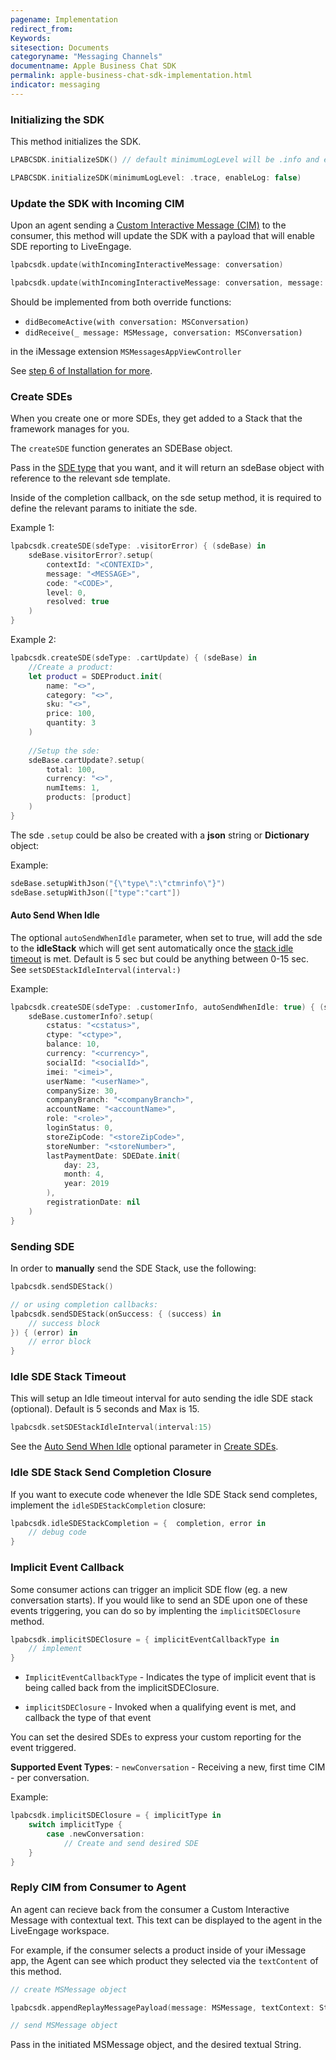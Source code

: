 ```yaml
---
pagename: Implementation
redirect_from:
Keywords:
sitesection: Documents
categoryname: "Messaging Channels"
documentname: Apple Business Chat SDK
permalink: apple-business-chat-sdk-implementation.html
indicator: messaging
---
```


### Initializing the SDK

This method initializes the SDK. 

```swift
LPABCSDK.initializeSDK() // default minimumLogLevel will be .info and enableLog will be true

LPABCSDK.initializeSDK(minimumLogLevel: .trace, enableLog: false)
```

### Update the SDK with Incoming CIM 

Upon an agent sending a [Custom Interactive Message (CIM)](apple-business-chat-templates-custom-interactive-message-template.html) to the consumer, this method will update the SDK with a payload that will enable SDE reporting to LiveEngage.

```swift
lpabcsdk.update(withIncomingInteractiveMessage: conversation)

lpabcsdk.update(withIncomingInteractiveMessage: conversation, message: message)

```

Should be implemented from both override functions:
- `didBecomeActive(with conversation: MSConversation)`
- `didReceive(_ message: MSMessage, conversation: MSConversation)`

in the iMessage extension `MSMessagesAppViewController`

See [step 6 of Installation for more](apple-business-chat-sdk-installation.html#sdk-installation-in-xcode).

### Create SDEs

When you create one or more SDEs, they get added to a Stack that the framework manages for you.

The `createSDE` function generates an SDEBase object.

Pass in the [SDE type](engagement-attributes-types-of-engagement-attributes.html) that you want, and it will return an sdeBase object with reference to the relevant sde template.

Inside of the completion callback, on the sde setup method, it is required to define the relevant params to initiate the sde.

Example 1: 

```swift
lpabcsdk.createSDE(sdeType: .visitorError) { (sdeBase) in
    sdeBase.visitorError?.setup(
        contextId: "<CONTEXID>",
        message: "<MESSAGE>",
        code: "<CODE>",
        level: 0,
        resolved: true
    )
}
```

Example 2:

```swift
lpabcsdk.createSDE(sdeType: .cartUpdate) { (sdeBase) in
    //Create a product:
    let product = SDEProduct.init(
        name: "<>", 
        category: "<>", 
        sku: "<>", 
        price: 100, 
        quantity: 3
    )
    
    //Setup the sde:
    sdeBase.cartUpdate?.setup(
        total: 100, 
        currency: "<>", 
        numItems: 1, 
        products: [product]
    )
}
```

The sde `.setup` could be also be created with a **json** string or **Dictionary** object:
	  
Example:

```swift
sdeBase.setupWithJson("{\"type\":\"ctmrinfo\"}")
sdeBase.setupWithJson(["type":"cart"])
```

#### Auto Send When Idle

The optional `autoSendWhenIdle` parameter, when set to true, will add the sde to the **idleStack** which will get sent automatically once the [stack idle timeout](#Idle-SDE-Stack-Timeout) is met. Default is 5 sec but could be anything between 0-15 sec. See `setSDEStackIdleInterval(interval:)`

Example:

```swift
lpabcsdk.createSDE(sdeType: .customerInfo, autoSendWhenIdle: true) { (sdeBase) in
    sdeBase.customerInfo?.setup(
        cstatus: "<cstatus>",
        ctype: "<ctype>",
        balance: 10,
        currency: "<currency>",
        socialId: "<socialId>",
        imei: "<imei>",
        userName: "<userName>",
        companySize: 30,
        companyBranch: "<companyBranch>",
        accountName: "<accountName>",
        role: "<role>",
        loginStatus: 0,
        storeZipCode: "<storeZipCode>",
        storeNumber: "<storeNumber>",
        lastPaymentDate: SDEDate.init(
            day: 23, 
            month: 4, 	
            year: 2019
        ),
        registrationDate: nil
    )
}
```

### Sending SDE

In order to **manually** send the SDE Stack, use the following:

```swift
lpabcsdk.sendSDEStack()

// or using completion callbacks:
lpabcsdk.sendSDEStack(onSuccess: { (success) in
    // success block
}) { (error) in
    // error block
}
```

### Idle SDE Stack Timeout

This will setup an Idle timeout interval for auto sending the idle SDE stack (optional). Default is 5 seconds and Max is 15.

```swift
lpabcsdk.setSDEStackIdleInterval(interval:15)
```

See the [Auto Send When Idle](#Auto-Send-When-Idle) optional parameter in [Create SDEs](#create-sdes).

### Idle SDE Stack Send Completion Closure

If you want to execute code whenever the Idle SDE Stack send completes, implement the `idleSDEStackCompletion` closure:

```swift
lpabcsdk.idleSDEStackCompletion = {  completion, error in
    // debug code
}

```

### Implicit Event Callback

Some consumer actions can trigger an implicit SDE flow (eg. a new conversation starts). If you would like to send an SDE upon one of these events triggering, you can do so by implenting the `implicitSDEClosure` method.

```swift
lpabcsdk.implicitSDEClosure = { implicitEventCallbackType in 
    // implement 
}
```

- `ImplicitEventCallbackType` - Indicates the type of implicit event that is being called back from the implicitSDEClosure. 

- `implicitSDEClosure` - Invoked when a qualifying event is met, and callback the type of that event 


You can set the desired SDEs to express your custom reporting for the  event triggered. 

**Supported Event Types**:
    - `newConversation` - Receiving a new, first time CIM - per conversation.

Example:

```swift
lpabcsdk.implicitSDEClosure = { implicitType in 
    switch implicitType {
        case .newConversation:
            // Create and send desired SDE
    }
}
```

### Reply CIM from Consumer to Agent

An agent can recieve back from the consumer a Custom Interactive Message with contextual text. This text can be displayed to the agent in the LiveEngage workspace.

For example, if the consumer selects a product inside of your iMessage app, the Agent can see which product they selected via the `textContent` of this method.

```swift
// create MSMessage object

lpabcsdk.appendReplayMessagePayload(message: MSMessage, textContext: String)

// send MSMessage object
```

Pass in the initiated MSMessage object, and the desired textual String. 
